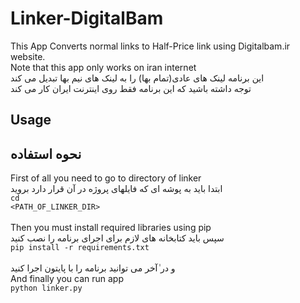 # Linker-DigitalBam
This App Converts normal links to Half-Price link using Digitalbam.ir website.<br>
Note that this app only works on iran internet<br>
این برنامه لینک های عادی(تمام بها) را به لینک های نیم بها تبدیل می کند<br>
توجه داشته باشید که این برنامه فقط روی اینترنت ایران کار می کند<br>

## Usage
## نحوه استفاده

First of all you need to go to directory of linker<br>
ابتدا باید به پوشه ای که فایلهای پروژه در آن قرار دارد بروید<br>
  <code>cd <PATH_OF_LINKER_DIR></code><br>
<br>
Then you must install required libraries using pip<br>
  سپس باید کتابخانه های لازم برای اجرای برنامه را نصب کنید<br>
  <code>pip install -r requirements.txt</code><br>
<br>
و در ٰآخر می توانید برنامه را با پایتون اجرا کنید
<br>
And finally you can run app<br>
  <code>python linker.py</code><br>
